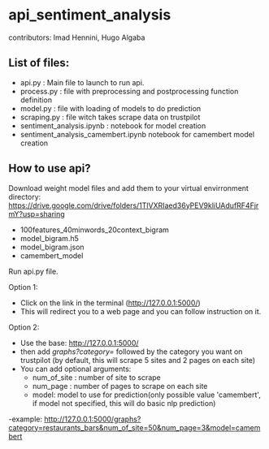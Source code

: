 # api_sentiment_analysis
contributors: Imad Hennini, Hugo Algaba

## List of files:
- api.py : Main file to launch to run api.
- process.py : file with preprocessing and postprocessing function definition
- model.py : file with loading of models to do prediction
- scraping.py : file witch takes scrape data on trustpilot
- sentiment_analysis.ipynb : notebook for model creation
- sentiment_analysis_camembert.ipynb notebook for camembert model creation

## How to use api?
Download weight model files and add them to your virtual envirronment directory:
https://drive.google.com/drive/folders/1TlVXRIaed36yPEV9kliUAdufRF4FjrmY?usp=sharing

- 100features_40minwords_20context_bigram
- model_bigram.h5
- model_bigram.json
- camembert_model

Run api.py file.

Option 1:
- Click on the link in the terminal (http://127.0.0.1:5000/)
- This will redirect you to a web page and you can follow instruction on it.

Option 2:
- Use the base: http://127.0.0.1:5000/
- then add *graphs?category=* followed by the category you want on trustpilot (by default, this will scrape 5 sites and 2 pages on each site)
- You can add optional arguments:
  - num_of_site : number of site to scrape
  - num_page : number of pages to scrape on each site
  - model: model to use for prediction(only possible value 'camembert', if model not specified, this will do basic nlp prediction)
  
-example: http://127.0.0.1:5000/graphs?category=restaurants_bars&num_of_site=50&num_page=3&model=camembert
